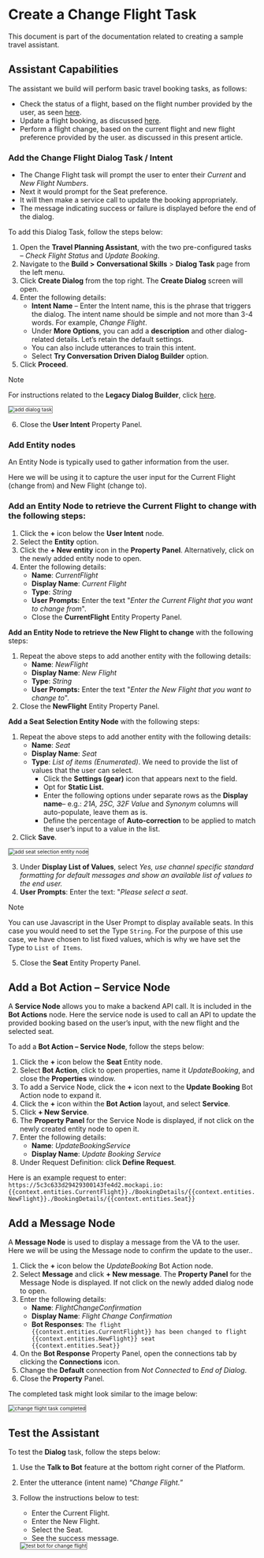 # Create a Change Flight Task

This document is part of the documentation related to creating a sample travel assistant. 

## Assistant Capabilities

The assistant we build will perform basic travel booking tasks, as follows:

* Check the status of a flight, based on the flight number provided by the user, as seen <a href="https://developer.kore.ai/docs/bots/how-tos/travel-planing-assistant/create-a-travel-virtual-assistant/#Create_a_Dialog_Task" target="_blank">here</a>.
* Update a flight booking, as discussed <a href="https://developer.kore.ai/docs/bots/how-tos/update-booking-task/" target="_blank">here</a>.
* Perform a flight change, based on the current flight and new flight preference provided by the user. as discussed in this present article.

### Add the Change Flight Dialog Task / Intent

* The Change Flight  task will prompt the user to enter their *Current* and *New Flight Numbers*.
* Next it would prompt for the Seat preference.
* It will then make a service call to update the booking appropriately.
* The message indicating success or failure is displayed before the end of the dialog.

To add this Dialog Task, follow the steps below:

1. Open the **Travel Planning Assistant**, with the two pre-configured tasks – *Check Flight Status* and *Update Booking*.
2. Navigate to the **Build >** **Conversational Skills** > **Dialog Task** page from the left menu.
3. Click **Create Dialog** from the top right. The **Create Dialog** screen will open.
4. Enter the following details:
    * **Intent Name** – Enter the Intent name, this is the phrase that triggers the dialog. The intent name should be simple and not more than 3-4 words. For example, _Change Flight_.
    * Under **More Options**, you can add a **description** and other dialog-related details. Let’s retain the default settings.
    * You can also include utterances to train this intent.
    * Select **Try Conversation Driven Dialog Builder** option.
5. Click **Proceed**.

<div class="admonition note">
<p class="admonition-title">Note</p>
<p>For instructions related to the <b>Legacy Dialog Builder</b>, click <a href="https://docsinternal-kore.github.io/docs/xo/automation/natural-language/nlp-guidelines/" target="_blank">here</a>.</p></div>

<img src="../images/add-dialog-task.png" alt="add dialog task" title="add dialog task" style="border: 1px solid gray; zoom:75%;"> 

<ol start="6"><li>Close the <b>User Intent</b> Property Panel.</li></ol>

### Add Entity nodes

An Entity Node is typically used to gather information from the user.

Here we will be using it to capture the user input for the Current Flight (change from) and New Flight (change to). 

### **Add an Entity Node to retrieve the Current Flight to change** with the following steps:

1. Click the **+** icon below the **User Intent** node.
2. Select the **Entity** option.
3. Click the **+ New entity** icon in the **Property Panel**. Alternatively, click on the newly added entity node to open.
4. Enter the following details:
    * **Name**: _CurrentFlight_
    * **Display Name**: _Current Flight_
    * **Type**: _String_
    * **User Prompts:** Enter the text "*Enter the Current Flight that you want to change from*". 
    * Close the **CurrentFlight** Entity Property Panel.

 **Add an Entity Node to retrieve the New Flight to change** with the following steps:

1. Repeat the above steps to add another entity with the following details:
    * **Name**: _NewFlight_
    * **Display Name**: _New Flight_
    * **Type**: _String_
    * **User Prompts:** Enter the text "*Enter the New Flight that you want to change to*".
2. Close the **NewFlight** Entity Property Panel.

 **Add a Seat Selection Entity Node** with the following steps:

1. Repeat the above steps to add another entity with the following details:
    * **Name**: _Seat_
    * **Display Name**: _Seat_
    * **Type**: _List of items (Enumerated)_. We need to provide the list of values that the user can select.
        * Click the **Settings (gear)** icon that appears next to the field.
        * Opt for **Static List.**
        * Enter the following options under separate rows as the **Display name**– e.g.: _21A, 25C, 32F_ _Value_ and _Synonym_ columns will auto-populate, leave them as is.
        * Define the percentage of **Auto-correction** to be applied to match the user’s input to a value in the list.
2. Click **Save**.
<img src="../images/add-seat-selection-entity-node.png" alt="add seat selection entity node" title="add seat selection entity node" style="border: 1px solid gray; zoom:75%;"> 

3. Under **Display List of Values**, select _Yes, use channel specific standard formatting for default messages and show an available list of values to the end user._
4. **User Prompts**: Enter the text: "_Please select a seat_.

<div class="admonition note">
<p class="admonition-title">Note</p>
<p>You can use Javascript in the User Prompt to display available seats. In this case you would need to set the Type  <code>String</code>. For the purpose of this use case, we have chosen to list fixed values, which is why we have set the Type to <code>List of Items</code>.</p></div>

<ol start="5"><li> Close the <b>Seat</b> Entity Property Panel.</li></ol>

## Add a Bot Action – Service Node

A **Service Node** allows you to make a backend API call. It is included in the **Bot Actions** node. Here the service node is used to call an API to update the provided booking based on the user’s input, with the new flight and the selected seat.

To add a **Bot Action – Service Node**, follow the steps below:

1. Click the **+** icon below the **Seat** Entity node.
2. Select **Bot Action**, click to open properties, name it _UpdateBooking_, and close the **Properties** window.
3. To add a Service Node, click the **+** icon next to the **Update Booking** Bot Action node to expand it.
4. Click the **+** icon within the **Bot Action** layout, and select **Service**.
5. Click **+ New Service**.
6. The **Property Panel** for the Service Node is displayed, if not click on the newly created entity node to open it.
7. Enter the following details:
    * **Name**: _UpdateBookingService_
    * **Display Name**: _Update Booking Service_
8. Under Request Definition: click **Define Request**.

Here is an example request to enter: 
`https://5c3c633d29429300143fe4d2.mockapi.io:{{context.entities.CurrentFlight}}./BookingDetails/{{context.entities.NewFlight}}./BookingDetails/{{context.entities.Seat}}`

## Add a Message Node

A **Message Node** is used to display a message from the VA to the user. Here we will be using the Message node to confirm the update to the user..

1. Click the **+** icon below the _UpdateBooking_ Bot Action node. 
2. Select **Message** and click **+ New message**. The **Property Panel** for the Message Node is displayed. If not click on the newly added dialog node to open.
3. Enter the following details:
    * **Name**: _FlightChangeConfirmation_
    * **Display Name**: _Flight Change Confirmation_
    * **Bot Responses**: <code>The flight {{context.entities.CurrentFlight}} has been changed to flight  {{context.entities.NewFlight}} seat {{context.entities.Seat}}</code></strong>
4. On the **Bot Response** Property Panel, open the connections tab by clicking the <strong>Connections</strong> icon.
5. Change the <strong>Default</strong> connection from <em>Not Connected</em> to <em>End of Dialog</em>.
6. Close the <strong>Property</strong> Panel.

The completed task might look similar to the image below:

<img src="../images/change-flight-task-completed.png" alt="change flight task completed" title="change flight task completed" style="border: 1px solid gray; zoom:75%;"> 

## Test the Assistant

To test the **Dialog** task, follow the steps below:

1. Use the **Talk to Bot** feature at the bottom right corner of the Platform.
2. Enter the utterance (intent name) “_Change Flight._”
3. Follow the instructions below to test:
    * Enter the Current Flight.
    * Enter the New Flight.
    * Select the Seat.
    * See the success message.
    
    <img src="../images/test-bot-change-flight.png" alt="test bot for change flight" title="test bot for change flight" style="border: 1px solid gray; zoom:75%;"> 
